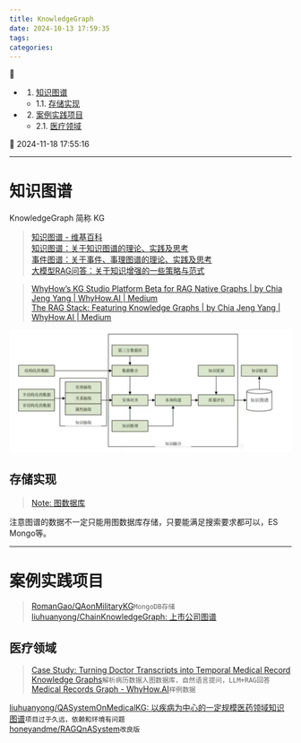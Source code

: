 ```yaml
---
title: KnowledgeGraph
date: 2024-10-13 17:59:35
tags: 
categories: 
---
```


💠

- 1. [知识图谱](#知识图谱)
    - 1.1. [存储实现](#存储实现)
- 2. [案例实践项目](#案例实践项目)
    - 2.1. [医疗领域](#医疗领域)

💠 2024-11-18 17:55:16
****************************************
# 知识图谱
KnowledgeGraph 简称 KG

> [知识图谱 - 维基百科](https://zh.wikipedia.org/zh-cn/%E7%9F%A5%E8%AD%98%E5%9C%96%E8%AD%9C)  
> [知识图谱：关于知识图谱的理论、实践及思考](https://mp.weixin.qq.com/mp/appmsgalbum?__biz=MzAxMjc3MjkyMg==&action=getalbum&album_id=2016530030821998594&scene=126)  
> [事件图谱：关于事件、事理图谱的理论、实践及思考](https://mp.weixin.qq.com/mp/appmsgalbum?__biz=MzAxMjc3MjkyMg==&action=getalbum&album_id=2094954461629612036&scene=126)  
> [大模型RAG问答：关于知识增强的一些策略与范式](https://mp.weixin.qq.com/mp/appmsgalbum?__biz=MzAxMjc3MjkyMg==&action=getalbum&album_id=3276284267911856128&scene=173&subscene=227)  

> [WhyHow’s KG Studio Platform Beta for RAG Native Graphs | by Chia Jeng Yang | WhyHow.AI | Medium](https://medium.com/enterprise-rag/whyhow-ai-kg-studio-platform-beta-rag-native-graphs-1105e5a84ff2)  
> [The RAG Stack: Featuring Knowledge Graphs | by Chia Jeng Yang | WhyHow.AI | Medium](https://medium.com/enterprise-rag/understanding-the-knowledge-graph-rag-opportunity-694b61261a9c)  

![alt text](./img/001-kg-arch.webp)

## 存储实现
> [Note: 图数据库](/Database/Graph.md)  

注意图谱的数据不一定只能用图数据库存储，只要能满足搜索要求都可以，ES Mongo等。

************************

# 案例实践项目

> [RomanGao/QAonMilitaryKG](https://github.com/RomanGao/QAonMilitaryKG)`MongoDB存储`  
> [liuhuanyong/ChainKnowledgeGraph: 上市公司图谱](https://github.com/liuhuanyong/ChainKnowledgeGraph?tab=readme-ov-file)  

## 医疗领域
> [Case Study: Turning Doctor Transcripts into Temporal Medical Record Knowledge Graphs](https://medium.com/enterprise-rag/case-study-turning-doctor-transcripts-into-temporal-medical-record-knowledge-graphs-cf624d4927eb)`解析病历数据入图数据库，自然语言提问，LLM+RAG回答`  
> [Medical Records Graph - WhyHow.AI](https://main--whyhowai.netlify.app/public/graph/673032011997e08c8849316c)`样例数据`  

[liuhuanyong/QASystemOnMedicalKG: 以疾病为中心的一定规模医药领域知识图谱](https://github.com/liuhuanyong/QASystemOnMedicalKG)`项目过于久远，依赖和环境有问题`  
[honeyandme/RAGQnASystem](https://github.com/honeyandme/RAGQnASystem)`改良版`  



